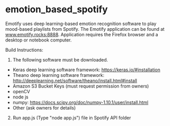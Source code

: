 # emotion_based_spotify

Emotify uses deep learning-based emotion recognition software to play mood-based playlists from Spotify.  The Emotify application can be found at www.emotify.rocks:8888.  Application requires the Firefox browser and a desktop or notebook computer.

Build Instructions:

1) The following software must be downloaded.
  - Keras deep learning software framework: https://keras.io/#installation
  - Theano deep learning software framework: http://deeplearning.net/software/theano/install.html#install
  - Amazon S3 Bucket Keys (must request permission from owners)
  - openCV
  - node js
  - numpy: https://docs.scipy.org/doc/numpy-1.10.1/user/install.html
  - Other (ask owners for details)

2) Run app.js (Type "node app.js") file in Spotify API folder

